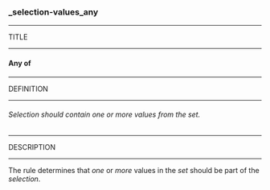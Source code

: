 ### _selection-values_any



------
TITLE

------

#### Any of



------
DEFINITION

------

###### Selection should contain one or more values from the set.



------
DESCRIPTION

------

The rule determines that *one* or *more* values in the *set* should be part of the *selection*.